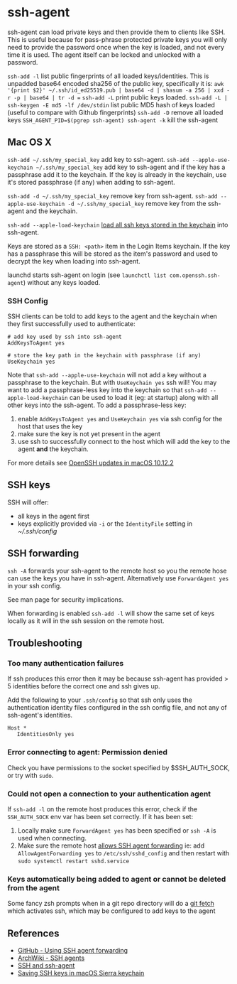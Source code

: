 # ssh-agent

ssh-agent can load private keys and then provide them to clients like SSH. This is useful because for pass-phrase protected private keys you will only need to provide the password once when the key is loaded, and not every time it is used. The agent itself can be locked and unlocked with a password.

`ssh-add -l` list public fingerprints of all loaded keys/identities. This is unpadded base64 encoded sha256 of the public key, specifically it is: `awk '{print $2}' ~/.ssh/id_ed25519.pub | base64 -d | shasum -a 256 | xxd -r -p | base64 | tr -d =`
`ssh-add -L` print public keys loaded.
`ssh-add -L | ssh-keygen -E md5 -lf /dev/stdin` list public MD5 hash of keys loaded (useful to compare with Github fingerprints)
`ssh-add -D` remove all loaded keys
`SSH_AGENT_PID=$(pgrep ssh-agent) ssh-agent -k` kill the ssh-agent

## Mac OS X

`ssh-add ~/.ssh/my_special_key` add key to ssh-agent.
`ssh-add --apple-use-keychain ~/.ssh/my_special_key` add key to ssh-agent and if the key has a passphrase add it to the keychain. If the key is already in the keychain, use it's stored passphrase (if any) when adding to ssh-agent.

`ssh-add -d ~/.ssh/my_special_key` remove key from ssh-agent.
`ssh-add --apple-use-keychain -d ~/.ssh/my_special_key` remove key from the ssh-agent and the keychain.

`ssh-add --apple-load-keychain` [load all ssh keys stored in the keychain](https://github.com/apple-oss-distributions/OpenSSH/blob/6bfdfb3/openssh/keychain.m#L197) into ssh-agent.

Keys are stored as a `SSH: <path>` item in the Login Items keychain. If the key has a passphrase this will be stored as the item's password and used to decrypt the key when loading into ssh-agent.

launchd starts ssh-agent on login (see `launchctl list com.openssh.ssh-agent`) without any keys loaded.

### SSH Config

SSH clients can be told to add keys to the agent and the keychain when they first successfully used to authenticate:

```
# add key used by ssh into ssh-agent
AddKeysToAgent yes

# store the key path in the keychain with passphrase (if any)
UseKeychain yes
```

Note that `ssh-add --apple-use-keychain` will not add a key without a passphrase to the keychain. But with `UseKeychain yes` ssh will! You may want to add a passphrase-less key into the keychain so that `ssh-add --apple-load-keychain` can be used to load it (eg: at startup) along with all other keys into the ssh-agent. To add a passphrase-less key:

1. enable `AddKeysToAgent yes` and `UseKeychain yes` via ssh config for the host that uses the key
1. make sure the key is not yet present in the agent
1. use ssh to successfully connect to the host which will add the key to the agent **and** the keychain.

For more details see [OpenSSH updates in macOS 10.12.2](https://developer.apple.com/library/archive/technotes/tn2449/_index.html)

## SSH keys

SSH will offer:

- all keys in the agent first
- keys explicitly provided via `-i` or the `IdentityFile` setting in _~/.ssh/config_

## SSH forwarding

`ssh -A` forwards your ssh-agent to the remote host so you the remote hose can use the keys you have in ssh-agent. Alternatively use `ForwardAgent yes` in your ssh config.

See man page for security implications.

When forwarding is enabled `ssh-add -l` will show the same set of keys locally as it will in the ssh session on the remote host.

## Troubleshooting

### Too many authentication failures

If ssh produces this error then it may be because ssh-agent has provided > 5 identities before the correct one and ssh gives up.

Add the following to your `.ssh/config` so that ssh only uses the authentication identity files configured in the ssh config file, and not any of ssh-agent's identities.

```
Host *
   IdentitiesOnly yes
```

### Error connecting to agent: Permission denied

Check you have permissions to the socket specified by $SSH_AUTH_SOCK, or try with `sudo`.

### Could not open a connection to your authentication agent

If `ssh-add -l` on the remote host produces this error, check if the `SSH_AUTH_SOCK` env var has been set correctly. If it has been set:

1. Locally make sure `ForwardAgent yes` has been specified or `ssh -A` is used when connecting.
1. Make sure the remote host [allows SSH agent forwarding](https://developer.github.com/v3/guides/using-ssh-agent-forwarding/#your-system-must-allow-ssh-agent-forwarding)
   ie: add `AllowAgentForwarding yes` to `/etc/ssh/sshd_config` and then restart with `sudo systemctl restart sshd.service`

### Keys automatically being added to agent or cannot be deleted from the agent

Some fancy zsh prompts when in a git repo directory will do a [git fetch](https://github.com/sindresorhus/pure/blob/3b696be1c19187b903ca4afde411fb9295169ae8/pure.zsh#L307) which activates ssh, which may be configured to add keys to the agent

## References

- [GitHub - Using SSH agent forwarding](https://docs.github.com/en/developers/overview/using-ssh-agent-forwarding)
- [ArchWiki - SSH agents](https://wiki.archlinux.org/title/SSH_keys#SSH_agents)
- [SSH and ssh-agent](https://www.symantec.com/connect/articles/ssh-and-ssh-agent)
- [Saving SSH keys in macOS Sierra keychain](https://github.com/jirsbek/SSH-keys-in-macOS-Sierra-keychain)
